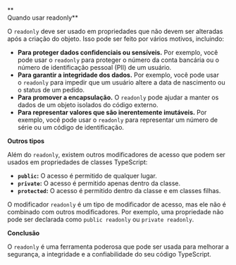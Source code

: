 **  
Quando usar readonly**

O `readonly` deve ser usado em propriedades que não devem ser alteradas após a criação do objeto. Isso pode ser feito por vários motivos, incluindo:

- **Para proteger dados confidenciais ou sensíveis.** Por exemplo, você pode usar o `readonly` para proteger o número da conta bancária ou o número de identificação pessoal (PII) de um usuário.
- **Para garantir a integridade dos dados.** Por exemplo, você pode usar o `readonly` para impedir que um usuário altere a data de nascimento ou o status de um pedido.
- **Para promover a encapsulação.** O `readonly` pode ajudar a manter os dados de um objeto isolados do código externo.
- **Para representar valores que são inerentemente imutáveis.** Por exemplo, você pode usar o `readonly` para representar um número de série ou um código de identificação.

**Outros tipos**

Além do `readonly`, existem outros modificadores de acesso que podem ser usados em propriedades de classes TypeScript:

- **`public`:** O acesso é permitido de qualquer lugar.
- **`private`:** O acesso é permitido apenas dentro da classe.
- **`protected`:** O acesso é permitido dentro da classe e em classes filhas.

O modificador `readonly` é um tipo de modificador de acesso, mas ele não é combinado com outros modificadores. Por exemplo, uma propriedade não pode ser declarada como `public readonly` ou `private readonly`.

**Conclusão**

O `readonly` é uma ferramenta poderosa que pode ser usada para melhorar a segurança, a integridade e a confiabilidade do seu código TypeScript.